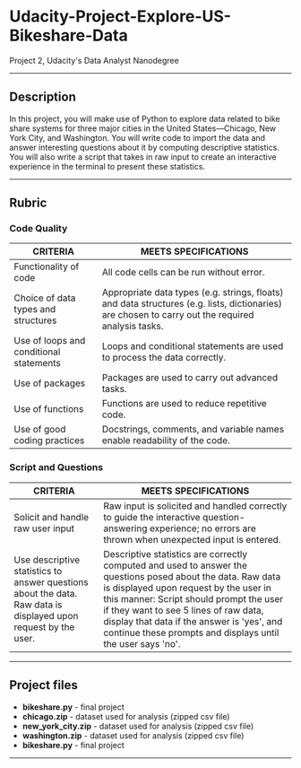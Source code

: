# Udacity-Project-Explore-US-Bikeshare-Data
Project 2, Udacity's Data Analyst Nanodegree

***

## Description
In this project, you will make use of Python to explore data related to bike share systems for three major cities in the United States—Chicago, New York City, and Washington. You will write code to import the data and answer interesting questions about it by computing descriptive statistics. You will also write a script that takes in raw input to create an interactive experience in the terminal to present these statistics.

***

## Rubric

### Code Quality
| CRITERIA                       | MEETS SPECIFICATIONS                                                       |
| ------------------------------ |----------------------------------------------------------------------------|
|  Functionality of code|  All code cells can be run without error.  |
|  Choice of data types and structures|  Appropriate data types (e.g. strings, floats) and data structures (e.g. lists, dictionaries) are chosen to carry out the required analysis tasks.  |
|  Use of loops and conditional statements|  Loops and conditional statements are used to process the data correctly.  |
|  Use of packages|  Packages are used to carry out advanced tasks.  |
|  Use of functions|  Functions are used to reduce repetitive code.  |
|  Use of good coding practices|  Docstrings, comments, and variable names enable readability of the code.  |

### Script and Questions
| CRITERIA                       | MEETS SPECIFICATIONS                                                       |
| ------------------------------ |----------------------------------------------------------------------------|
|  Solicit and handle raw user input  |  Raw input is solicited and handled correctly to guide the interactive question-answering experience; no errors are thrown when unexpected input is entered. |
|  Use descriptive statistics to answer questions about the data. Raw data is displayed upon request by the user.  |  Descriptive statistics are correctly computed and used to answer the questions posed about the data. Raw data is displayed upon request by the user in this manner: Script should prompt the user if they want to see 5 lines of raw data, display that data if the answer is 'yes', and continue these prompts and displays until the user says 'no'.  |

***

## Project files
- **bikeshare.py** - final project
- **chicago.zip** - dataset used for analysis (zipped csv file)
- **new_york_city.zip** - dataset used for analysis (zipped csv file)
- **washington.zip** - dataset used for analysis (zipped csv file)
- **bikeshare.py** - final project
***
